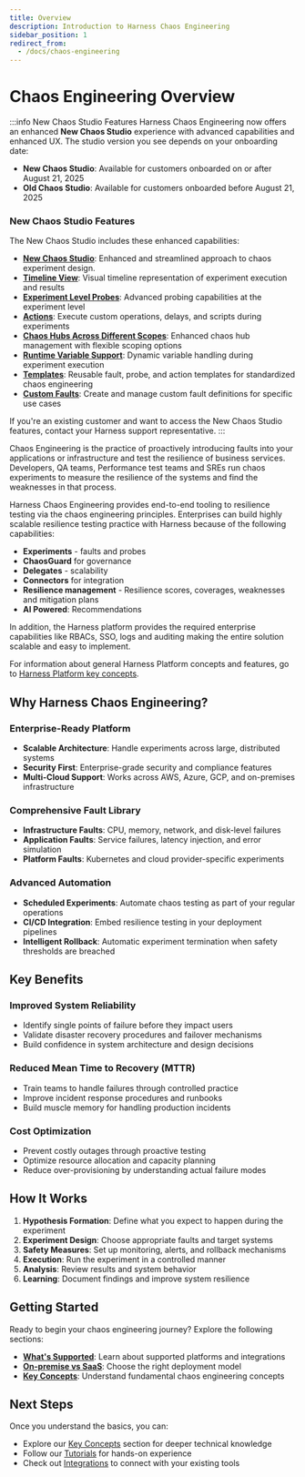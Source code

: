 ```yaml
---
title: Overview
description: Introduction to Harness Chaos Engineering
sidebar_position: 1
redirect_from:
  - /docs/chaos-engineering
---
```


# Chaos Engineering Overview 

:::info New Chaos Studio Features
Harness Chaos Engineering now offers an enhanced **New Chaos Studio** experience with advanced capabilities and enhanced UX. The studio version you see depends on your onboarding date:

- **New Chaos Studio**: Available for customers onboarded on or after August 21, 2025
- **Old Chaos Studio**: Available for customers onboarded before August 21, 2025

### New Chaos Studio Features
The New Chaos Studio includes these enhanced capabilities:
- **[New Chaos Studio](/docs/chaos-engineering/guides/experiments#2.newchaosstudio)**: Enhanced and streamlined approach to chaos experiment design.
- **[Timeline View](/docs/chaos-engineering/guides/experiments#2.newchaosstudio)**: Visual timeline representation of experiment execution and results
- **[Experiment Level Probes](/docs/chaos-engineering/guides/probes/experiment-level-probes/)**: Advanced probing capabilities at the experiment level
- **[Actions](/docs/chaos-engineering/guides/actions/)**: Execute custom operations, delays, and scripts during experiments
- **[Chaos Hubs Across Different Scopes](/docs/chaos-engineering/guides/chaoshubs/chaos-hub-scopes)**: Enhanced chaos hub management with flexible scoping options
- **[Runtime Variable Support](/docs/chaos-engineering/guides/experiments#2.newchaosstudio)**: Dynamic variable handling during experiment execution
- **[Templates](/docs/chaos-engineering/guides/templates/)**: Reusable fault, probe, and action templates for standardized chaos engineering
- **[Custom Faults](/docs/category/custom-faults)**: Create and manage custom fault definitions for specific use cases

If you're an existing customer and want to access the New Chaos Studio features, contact your Harness support representative.
:::

Chaos Engineering is the practice of proactively introducing faults into your applications or infrastructure and test the resilience of business services. Developers, QA teams, Performance test teams and SREs run chaos experiments to measure the resilience of the systems and find the weaknesses in that process.

Harness Chaos Engineering provides end-to-end tooling to resilience testing via the chaos engineering principles. Enterprises can build highly scalable resilience testing practice with Harness because of the following capabilities:

- **Experiments** - faults and probes
- **ChaosGuard** for governance
- **Delegates** - scalability
- **Connectors** for integration
- **Resilience management** - Resilience scores, coverages, weaknesses and mitigation plans
- **AI Powered**: Recommendations


In addition, the Harness platform provides the required enterprise capabilities like RBACs, SSO, logs and auditing making the entire solution scalable and easy to implement.

For information about general Harness Platform concepts and features, go to [Harness Platform key concepts](/docs/platform/get-started/key-concepts).

## Why Harness Chaos Engineering?

### Enterprise-Ready Platform
- **Scalable Architecture**: Handle experiments across large, distributed systems
- **Security First**: Enterprise-grade security and compliance features
- **Multi-Cloud Support**: Works across AWS, Azure, GCP, and on-premises infrastructure

### Comprehensive Fault Library
- **Infrastructure Faults**: CPU, memory, network, and disk-level failures
- **Application Faults**: Service failures, latency injection, and error simulation
- **Platform Faults**: Kubernetes and cloud provider-specific experiments

### Advanced Automation
- **Scheduled Experiments**: Automate chaos testing as part of your regular operations
- **CI/CD Integration**: Embed resilience testing in your deployment pipelines
- **Intelligent Rollback**: Automatic experiment termination when safety thresholds are breached

## Key Benefits

### Improved System Reliability
- Identify single points of failure before they impact users
- Validate disaster recovery procedures and failover mechanisms
- Build confidence in system architecture and design decisions

### Reduced Mean Time to Recovery (MTTR)
- Train teams to handle failures through controlled practice
- Improve incident response procedures and runbooks
- Build muscle memory for handling production incidents

### Cost Optimization
- Prevent costly outages through proactive testing
- Optimize resource allocation and capacity planning
- Reduce over-provisioning by understanding actual failure modes

## How It Works

1. **Hypothesis Formation**: Define what you expect to happen during the experiment
2. **Experiment Design**: Choose appropriate faults and target systems
3. **Safety Measures**: Set up monitoring, alerts, and rollback mechanisms
4. **Execution**: Run the experiment in a controlled manner
5. **Analysis**: Review results and system behavior
6. **Learning**: Document findings and improve system resilience

## Getting Started

Ready to begin your chaos engineering journey? Explore the following sections:

- **[What's Supported](./whats-supported)**: Learn about supported platforms and integrations
- **[On-premise vs SaaS](./on-premise-vs-saas)**: Choose the right deployment model
- **[Key Concepts](./key-concepts)**: Understand fundamental chaos engineering concepts

## Next Steps

Once you understand the basics, you can:
- Explore our [Key Concepts](./key-concepts) section for deeper technical knowledge
- Follow our [Tutorials](./tutorials) for hands-on experience
- Check out [Integrations](./integrations/cicd/jenkins) to connect with your existing tools

